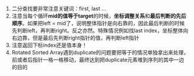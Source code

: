 1. 二分查找要非常注意关键词：first, last ...
2. 注意当每个循环**mid的值等于target**的时候，**坐标调整关系**和**最后判断的先后顺序**。如果把left = mid了，说明整体指针是向右靠的，因此最后判断的时候先判断left，再判断right。反之亦然。特殊情况例如找last index，坐标整体向右边靠，但是最后先判断right指针的值，再判断left指针
3. 注意返回下标index还是值本身！
4. Rotated Sorted Array遇到duplicate的问题要把等于的情况单独拿出来处理，前或者后指针一格一格移动，最终达到把duplicate元素堆到序列的其中一边的目的



